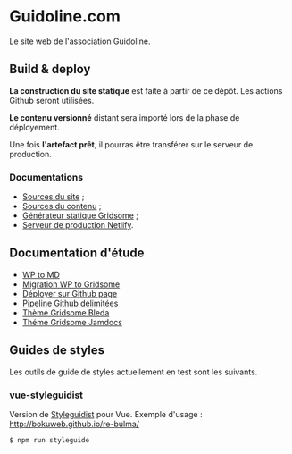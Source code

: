 # Guidoline.com
Le site web de l'association Guidoline.

## Build & deploy

**La construction du site statique** est faite à partir de ce dépôt. Les actions Github seront utilisées.

**Le contenu versionné** distant sera importé lors de la phase de déployement.

Une fois **l'artefact prêt**, il pourras être transférer sur le serveur de production.

### Documentations

 - [Sources du site](https://github.com/guidoline/guidoline.com) ;
 - [Sources du contenu](https://github.com/guidoline/guidoline.com-content) ;
 - [Générateur statique Gridsome](https://gridsome.org/) ;
 - [Serveur de production Netlify](https://www.netlify.com/).


## Documentation d'étude

 - [WP to MD](https://github.com/lonekorean/wordpress-export-to-markdown)
 - [Migration WP to Gridsome](https://devkimchi.com/2020/01/03/migrating-wordpress-to-gridsome-on-netlify-through-github-actions/)
 - [Déployer sur Github page](https://dev.to/peaceiris/deploy-to-github-pages-with-github-actions-for-static-site-generator-1mo6)
 - [Pipeline Github délimitées](https://devkimchi.com/2019/12/18/building-ci-cd-pipelines-with-github-actions/)
 - [Thème Gridsome Bleda](https://github.com/hellocosmin/gridsome-starter-bleda)
 - [Théme Gridsome Jamdocs](https://gridsome.org/starters/jamdocs/)

## Guides de styles

Les outils de guide de styles actuellement en test sont les suivants.

### vue-styleguidist

Version de [Styleguidist](https://react-styleguidist.js.org/) pour Vue. Exemple d'usage : http://bokuweb.github.io/re-bulma/

~~~
$ npm run styleguide
~~~
